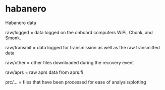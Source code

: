# habanero
Habanero data

raw/logged   = data logged on the onboard computers WiPi, Chonk, and Smonk.

raw/transmit = data logged for transmission as well as the raw transmitted data

raw/other    = other files downloaded during the recovery event

raw/aprs     = raw aprs data from aprs.fi

prc/...    = files that have been processed for ease of analysis/plotting
